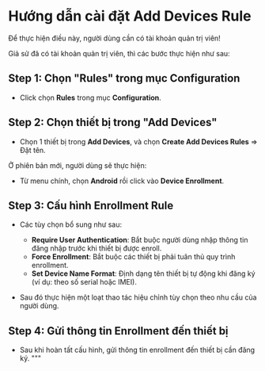 
# Hướng dẫn cài đặt Add Devices Rule

Để thực hiện điều này, người dùng cần có tài khoản quản trị viên!

Giả sử đã có tài khoản quản trị viên, thì các bước thực hiện như sau:

## Step 1: Chọn "Rules" trong mục Configuration
- Click chọn **Rules** trong mục **Configuration**.

## Step 2: Chọn thiết bị trong "Add Devices"
- Chọn 1 thiết bị trong **Add Devices**, và chọn **Create Add Devices Rules** => Đặt tên.

Ở phiên bản mới, người dùng sẽ thực hiện:
- Từ menu chính, chọn **Android** rồi click vào **Device Enrollment**.

## Step 3: Cấu hình Enrollment Rule
- Các tùy chọn bổ sung như sau:
  - **Require User Authentication**: Bắt buộc người dùng nhập thông tin đăng nhập trước khi thiết bị được enroll.
  - **Force Enrollment**: Bắt buộc các thiết bị phải tuân thủ quy trình enrollment.
  - **Set Device Name Format**: Định dạng tên thiết bị tự động khi đăng ký (ví dụ: theo số serial hoặc IMEI).

- Sau đó thực hiện một loạt thao tác hiệu chỉnh tùy chọn theo nhu cầu của người dùng.

## Step 4: Gửi thông tin Enrollment đến thiết bị
- Sau khi hoàn tất cấu hình, gửi thông tin enrollment đến thiết bị cần đăng ký.
"""

 
